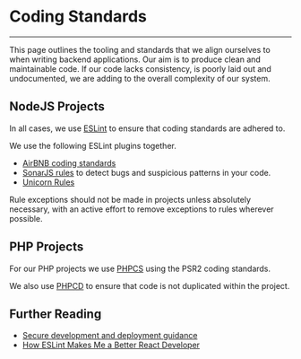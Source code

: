 # Coding Standards
***

This page outlines the tooling and standards that we align ourselves to when writing backend applications. Our aim is to
produce clean and maintainable code. If our code lacks consistency, is poorly laid out and undocumented, we are
adding to the overall complexity of our system.

## NodeJS Projects

In all cases, we use [ESLint](https://eslint.org/) to ensure that coding standards are adhered to.

We use the following ESLint plugins together.

- [AirBNB coding standards](https://www.npmjs.com/package/eslint-config-airbnb)
- [SonarJS rules](https://www.npmjs.com/package/eslint-plugin-sonarjs) to detect bugs and suspicious patterns in your code.
- [Unicorn Rules](https://www.npmjs.com/package/eslint-plugin-unicorn)

Rule exceptions should not be made in projects unless absolutely necessary, with an active effort to remove exceptions to
rules wherever possible.

## PHP Projects

For our PHP projects we use [PHPCS](https://github.com/squizlabs/PHP_CodeSniffer) using the PSR2 coding standards.

We also use [PHPCD](https://github.com/sebastianbergmann/phpcpd) to ensure that code is not duplicated within the project.

## Further Reading

- [Secure development and deployment guidance](https://www.ncsc.gov.uk/collection/developers-collection?curPage=/collection/developers-collection/principles/produce-clean-maintainable-code)
- [How ESLint Makes Me a Better React Developer](https://itnext.io/how-eslint-makes-me-a-better-react-developer-237fb14c00ae)
